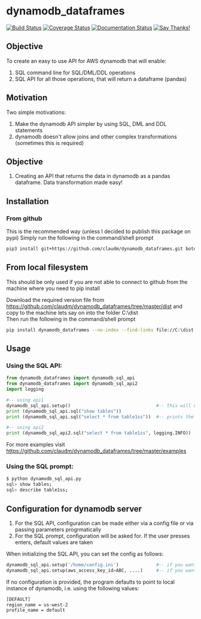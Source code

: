 # dynamodb_dataframes
[![Build Status](https://travis-ci.org/mannharleen/dynamodb_dataframes.svg?branch=master)](https://travis-ci.org/mannharleen/dynamodb_dataframes)
[![Coverage Status](https://coveralls.io/repos/github/mannharleen/dynamodb_dataframes/badge.svg?branch=master)](https://coveralls.io/github/mannharleen/dynamodb_dataframes?branch=master)
[![Documentation Status](https://readthedocs.org/projects/dynamodb-dataframes/badge/?version=latest)](https://dynamodb-dataframes.readthedocs.io/en/latest/?badge=latest)
[![Say Thanks!](https://img.shields.io/badge/Say%20Thanks-!-1EAEDB.svg)](https://saythanks.io/to/mannharleen)

## Objective

To create an easy to use API for AWS dynamodb that will enable:
1. SQL command line for SQL/DML/DDL operations  
2. SQL API for all those operations, that will return a dataframe (pandas)

## Motivation

Two simple motivations:
1. Make the dynamodb API simpler by using SQL, DML and DDL statements
2. dynamodb doesn't allow joins and other complex transformations (sometimes this is required)

## Objective

1. Creating an API that returns the data in dynamodb as a pandas dataframe. Data transformation made easy!

## Installation

### From github

This is the recommended way (unless I decided to publish this package on pypi)
Simply run the following in the command/shell prompt
```sh
pip3 install git+https://github.com/claudm/dynamodb_dataframes.git boto3 pandas regex
```

## From local filesystem

This should be only used if you are not able to connect to github from the machine where you need to pip install

Download the required version file from https://github.com/claudm/dynamodb_dataframes/tree/master/dist and copy to the machine lets say on into the folder C:\dist\
Then run the following in the command/shell prompt
```sh
pip install dynamodb_dataframes --no-index --find-links file://C:\dist
```

## Usage

### Using the SQL API:

```python
from dynamodb_dataframes import dynamodb_sql_api
from dynamodb_dataframes import dynamodb_sql_api2
import logging

#-- using api1
dynamodb_sql_api.setup()                                #-- this will use default config, see below section on custom config
print (dynamodb_sql_api.sql("show tables"))
print (dynamodb_sql_api.sql("select * from table1ss"))  #-- prints the returned pandas dataframe

#-- using api2
print (dynamodb_sql_api2.sql("select * from table1ss", logging.INFO))      #-- prints the returned pandas dataframe and sets the logging level
```
For more examples visit https://github.com/claudm/dynamodb_dataframes/tree/master/examples

### Using the SQL prompt:

```sh
$ python dynamodb_sql_api.py
sql> show tables;
sql> describe table1ss;
```

## Configuration for dynamodb server

1. For the SQL API, configuration can be made either via a config file or via passing parameters progrmatically
2. For the SQL prompt, configuration will be asked for. If the user presses enters, default values are taken

When initializing the SQL API, you can set the config as follows:
```python
dynamodb_sql_api.setup('/home/config.ini')              #-- if you want to specify location of config file
dynamodb_sql_api.setup(aws_access_key_id=ABC, ....)     #-- if you want to specify config as paramters
```

If no configuration is provided, the program defaults to point to local instance of dynamodb, i.e. using the following values:
```bash
[DEFAULT]
region_name = us-west-2
profile_name = default
```
